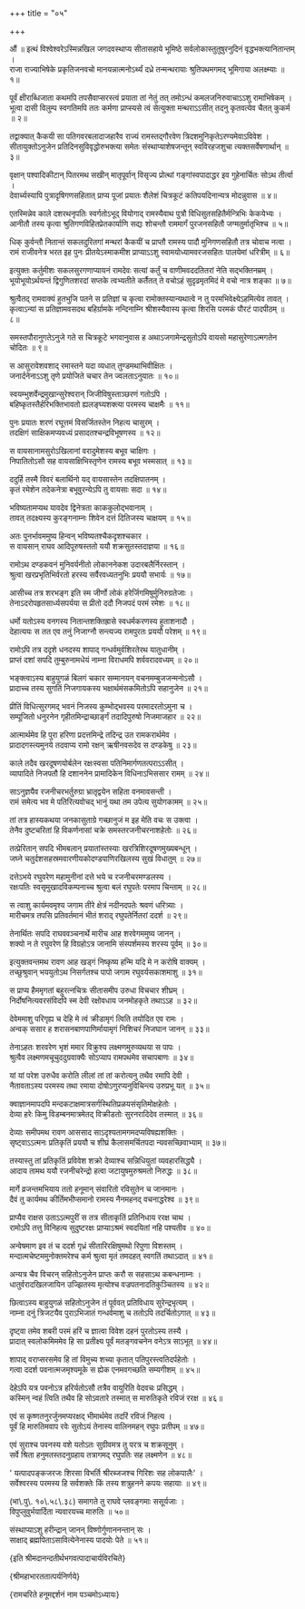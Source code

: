 +++
title = "०५"

+++

औं ॥ इत्थं विश्वेश्वरेऽस्मिन्नखिल जगदवस्थाप्य सीतासहाये भूमिष्ठे सर्वलोकास्तुतुषुरनुदिनं वृद्धभक्त्यानितान्तम् ।  
राजा राज्याभिषेके प्रकृतिजनवचो मानयन्नात्मनोऽर्थ्यं दध्रे तन्मन्थरायाः श्रुतिपथमगमद् भूमिगाया अलक्ष्म्याः ॥ १॥

पूर्वं क्षीराब्धिजाता कथमपि तपसैवाप्सरस्त्वं प्रयाता तां नेतुं तत् तमोऽन्धं कमलजनिरुवाचाऽऽशु रामाभिषेकम् ।  
भूत्वा दासी विलुम्प स्वगतिमपि ततः कर्मणा प्राप्स्यसे त्वं सेत्युक्ता मन्थराऽऽसीत् तदनु कृतवत्येव चैतत् कुकर्म ॥ २॥

तद्वाक्यात् कैकयी सा पतिगवरबलादाजहारैव राज्यं रामस्तद्गौरवेण त्रिदशमुनिकृतेऽरण्यमेवाऽविवेश ।  
सीतायुक्तोऽनुजेन प्रतिदिनसुविवृद्धोरुभक्त्या समेतः संस्थाप्याशेषजन्तून् स्वविरहजशुचा त्यक्तसर्वेषणार्थान् ॥ ३॥

वृक्षान् पश्वादिकीटान् पितरमथ सखीन् मातृपूर्वान् विसृज्य प्रोत्थां गङ्गांस्वपादाद्धर इव गुहेनार्चितः सोऽथ तीर्त्वा ।  
देवार्च्यस्यापि पुत्रादृषिगणसहितात् प्राप्य पूजां प्रयातः शैलेशं चित्रकूटं कतिपयदिनान्यत्र मोदन्नुवास ॥ ४॥

एतस्मिन्नेव काले दशरथनृपतिः स्वर्गतोऽभूद् वियोगाद् रामस्यैवाथ पुत्रौ विधिसुतसहितैर्मन्त्रिभिः केकयेभ्यः ।  
आनीतौ तस्य कृत्वा श्रुतिगणविहितप्रेतकार्याणि सद्यः शोचन्तौ राममार्गं पुरजनसहितौ जग्मतुर्मातृभिश्च ॥ ५॥

धिक् कुर्वन्तौ नितान्तं सकलदुरितगां मन्थरां कैकयीं च प्राप्तौ रामस्य पादौ मुनिगणसहितौ तत्र चोवाच नत्वा ।  
रामं राजीवनेत्र भरत इह पुनः प्रीतयेऽस्माकमीश प्राप्याऽऽशु स्वामयोध्यामवरजसहितः पालयेमां धरित्रीम् ॥ ६॥

इत्युक्तः कर्तुमीशः सकलसुरगणाप्यायनं रामदेवः सत्यां कर्तुं च वाणीमवददतितरां नेति सद्भक्तिनम्रम् ।  
भूयोभूयोऽर्थयन्तं द्विगुणितशरदां सप्तके त्वभ्यतीते कर्तैतत् ते वचोऽहं सुदृढमृतमिदं मे वचो नात्र शङ्का ॥ ७॥

श्रुत्वैतद् रामवाक्यं हुतभुजि पतने स प्रतिज्ञां च कृत्वा रामोक्तस्यान्यथात्वे न तु परमभिवेक्ष्येऽहमित्येव तावत् ।  
कृत्वाऽन्यां स प्रतिज्ञामवसदथ बहिर्ग्रामके नन्दिनाम्नि श्रीशस्यैवास्य कृत्वा शिरसि परमकं पौरटं पादपीठम् ॥ ८॥

समस्तपौरानुगतेऽनुजे गते स चित्रकूटे भगवानुवास ह अथाऽजगामेन्द्रसुतोऽपि वायसो महासुरेणाऽत्मगतेन चोदितः ॥ ९॥

स आसुरावेशवशाद् रमास्तने यदा व्यधात् तुण्डमथाभिवीक्षितः ।  
जनार्दनेनाऽऽशु तृणे प्रयोजिते चचार तेन ज्वलताऽनुयातः ॥ १०॥

स्वयम्भुशर्वेन्द्रमुखान्सुरेश्वरान् जिजीविषुस्ताञ्छरणं गतोऽपि ।  
बहिष्कृतस्तैर्हरिभक्तिभावतो ह्यलङ्घ्यशक्त्या परमस्य चाक्षमैः ॥ ११॥

पुनः प्रयातः शरणं रघूत्तमं विसर्जितस्तेन निहत्य चासुरम् ।  
तदक्षिगं साक्षिकमप्यवध्यं प्रसादतश्चन्द्रविभूषणस्य ॥ १२॥

स वायसानामसुरोऽखिलानां वरादुमेशस्य बभूव चाक्षिगः ।  
निपातितोऽसौ सह वायसाक्षिभिस्तृणेन रामस्य बभूव भस्मसात् ॥ १३॥

ददुर्हि तस्मै विवरं बलार्थिनो यद् वायसास्तेन तदक्षिपातनम् ।  
कृतं रमेशेन तदेकनेत्रा बभूवुरन्येऽपि तु वायसाः सदा ॥ १४॥

भविष्यतामप्यथ यावदेव द्विनेत्रता काककुलोद्भवानाम् ।  
तावत् तदक्ष्यस्य कुरङ्गनाम्नः शिवेन दत्तं दितिजस्य चाक्षयम् ॥ १५॥

अतः पुनर्भावममुष्य हिन्वन् भविष्यतश्चैकदृशश्चकार ।  
स वायसान् राघव आदिपूरुषस्ततो ययौ शक्रसुतस्तदाज्ञया ॥ १६॥

रामोऽथ दण्डकवनं मुनिवर्यनीतो लोकाननेकश उदारबलैर्निरस्तान् ।  
श्रुत्वा खरप्रभृतिभिर्वरतो हरस्य सर्वैरवध्यतनुभिः प्रययौ सभार्यः ॥ १७॥

आसीच्च तत्र शरभङ्ग इति स्म जीर्णो लोकं हरेर्जिगमिषुर्मुनिरुग्रतेजाः ।  
तेनाऽदरोपहृतसार्ध्यसपर्यया स प्रीतो ददौ निजपदं परमं रमेशः ॥ १८॥

धर्मो यतोऽस्य वनगस्य नितान्तशक्तिह्रासे स्वधर्मकरणस्य हुताशनादौ ।  
देहात्ययः स तत एव तनुं निजाग्नौ सन्त्यज्य रामपुरतः प्रययौ परेशम् ॥ १९॥

रामोऽपि तत्र ददृशे धनदस्य शापाद् गन्धर्वमुर्वशिरतेरथ यातुधानीम् ।  
प्राप्तं दशां सपदि तुम्बुरुनामधेयं नाम्ना विराधमपि शर्ववरादवध्यम् ॥ २०॥

भङ्क्त्वाऽस्य बाहुयुगळं बिलगं चकार सम्मानयन् वचनमम्बुजजन्मनोऽसौ ।  
प्रादाच्च तस्य सुगतिं निजगायकस्य भक्षार्थमंसकमितोऽपि सहानुजेन ॥ २१॥

प्रीतिं विधित्सुरगमद् भवनं निजस्य कुम्भोद्भवस्य परमादरतोऽमुना च ।  
सम्पूजितो धनुरनेन गृहीतमिन्द्राच्छार्ङ्गं तदादिपुरुषो निजमाजहार ॥ २२॥

आत्मार्थमेव हि पुरा हरिणा प्रदत्तमिन्द्रे तदिन्द्र उत रामकरार्थमेव ।  
प्रादादगस्त्यमुनये तदवाप्य रामो रक्षन् ऋषीनवसदेव स दण्डकेषु ॥ २३॥

काले तदैव खरदूषणयोर्बलेन रक्षःस्वसा पतिनिमार्गणतत्पराऽऽसीत् ।  
व्यापादिते निजपतौ हि दशाननेन प्रामादिकेन विधिनाऽभिससार रामम् ॥ २४॥

साऽनुज्ञयैव रजनीचरभर्तुरुग्रा भ्रातृद्वयेन सहिता वनमावसन्ती ।  
रामं समेत्य भव मे पतिरित्यवोचद् भानुं यथा तम उपेत्य सुयोगकामम् ॥ २५॥

तां तत्र हास्यकथया जनकासुताग्रे गच्छानुजं म इह मेति वचः स उक्त्वा ।  
तेनैव दुष्टचरितां हि विकर्णनासां चक्रे समस्तरजनीचरनाशहेतोः ॥ २६॥

तत्प्रेरितान् सपदि भीमबलान् प्रयातांस्तस्याः खरत्रिशिरदूषणमुख्यबन्धून् ।  
जघ्ने चतुर्दशसहस्रमवारणीयकोदण्डपाणिरखिलस्य सुखं विधातुम् ॥ २७॥

दत्तेऽभये रघुवरेण महामुनीनां दत्ते भये च रजनीचरमण्डलस्य ।  
रक्षःपतिः स्वसृमुखादविकम्पनाच्च श्रुत्वा बलं रघुपतेः परमाप चिन्ताम् ॥ २८॥

स त्वाशु कार्यमवमृश्य जगाम तीरे क्षेत्रं नदीनदपतेः श्रवणं धरित्र्याः ।  
मारीचमत्र तपसि प्रतिवर्तमानं भीतं शराद् रघुपतेर्नितरां ददर्श ॥ २९॥

तेनार्थितः सपदि राघववञ्चनार्थे मारीच आह शरवेगममुष्य जानन् ।  
शक्यो न ते रघुवरेण हि विग्रहोऽत्र जानामि संस्पर्शमस्य शरस्य पूर्वम् ॥ ३०॥

इत्युक्तवन्तमथ रावण आह खड्गं निष्कृष्य हन्मि यदि मे न करोषि वाक्यम् ।  
तच्छुश्रुवान् भययुतोऽथ निसर्गतश्च पापो जगाम रघुवर्यसकाशमाशु ॥ ३१॥

स प्राप्य हैममृगतां बहुरत्नचित्रः सीतासमीप उरुधा विचचार शीघ्रम् ।  
निर्दोषनित्यवरसंविदपि स्म देवी रक्षोवधाय जनमोहकृते तथाऽऽह ॥ ३२॥

देवेममाशु परिगृह्य च देहि मे त्वं क्रीडामृगं त्विति तयोदित एव रामः ।  
अन्वक् ससार ह शरासनबाणपाणिर्मायामृगं निशिचरं निजघान जानन् ॥ ३३॥

तेनाऽहतः शरवरेण भृशं ममार विक्रुश्य लक्ष्मणमुरुव्यथया स पापः ।  
श्रुत्वैव लक्ष्मणमचूचुददुग्रवाक्यैः सोऽप्याप रामपथमेव सचापबाणः ॥ ३४॥

यां यां परेश उरुधैव करोति लीलां तां तां करोत्यनु तथैव रमापि देवी ।  
नैतावताऽस्य परमस्य तथा रमाया दोषोऽणुरप्यनुविचिन्त्य उरुप्रभू यत् ॥ ३५॥

क्वाज्ञानमापदपि मन्दकटाक्षमात्रसर्गस्थितिप्रळयसंसृतिमोक्षहेतोः ।  
देव्या हरेः किमु विडम्बनमात्रमेतद् विक्रीडतोः सुरनरादिदेव तस्मात् ॥ ३६॥

देव्याः समीपमथ रावण आससाद साऽदृश्यतामगमदप्यविषह्यशक्तिः ।  
सृष्ट्वाऽऽत्मनः प्रतिकृतिं प्रययौ च शीघ्रं कैलासमर्चितपदा न्यवसच्छिवाभ्याम् ॥ ३७॥

तस्यास्तु तां प्रतिकृतिं प्रविवेश शक्रो देव्याश्च सन्निधियुतां व्यवहारसिद्ध्यै ।  
आदाय तामथ ययौ रजनीचरेन्द्रो हत्वा जटायुषमुरुश्रमतो निरुद्धः ॥ ३८॥

मार्गे व्रजन्तमभियाय ततो हनूमान् संवारितो रविसुतेन च जानमानः ।  
दैवं तु कार्यमथ कीर्तिमभीप्समानो रामस्य नैनमहनद् वचनाद्धरेश्व ॥ ३९॥

प्राप्यैव राक्षस उताऽऽत्मपुरीं स तत्र सीताकृतिं प्रतिनिधाय ररक्ष चाथ ।  
रामोऽपि तत्तु विनिहत्य सुदुष्टरक्षः प्राप्याऽश्रमं स्वदयितां नहि पश्यतीव ॥ ४०॥

अन्वेषमाण इव तं च ददर्श गृध्रं सीतारिरक्षिषुमथो रिपुणा विशस्तम् ।  
मन्दात्मचेष्टममुनोक्तमरेश्च कर्म श्रुत्वा मृतं तमदहत् स्वगतिं तथाऽदात् ॥ ४१॥

अन्यत्र चैव विचरन् सहितोऽनुजेन प्राप्तः करौ स सहसाऽथ कबन्धनाम्नः ।  
धातुर्वरादखिलजायिन उज्झितस्य मृत्योश्च वज्रपतनादतिकुञ्चितस्य ॥ ४२॥

छित्वाऽस्य बाहुयुगळं सहितोऽनुजेन तं पूर्ववत् प्रतिविधाय सुरेन्द्रभृत्यम् ।  
नाम्ना दनुं त्रिजटयैव पुराऽभिजातं गन्धर्वमाशु च ततोऽपि तदर्चितोऽगात् ॥ ४३॥

दृष्ट्वा तमेव शबरी परमं हरिं च ज्ञात्वा विवेश दहनं पुरतोऽस्य तस्यै ।  
प्रादात् स्वलोकमिममेव हि सा प्रतीक्ष्य पूर्वं मतङ्गवचनेन वनेऽत्र साऽभूत् ॥ ४४॥

शापाद् वराप्सरसमेव हि तां विमुच्य शच्या कृतात् पतिपुरस्त्वतिदर्पहेतोः ।  
गत्वा ददर्श पवनात्मजमृश्यमूके स ह्येक एनमवगच्छति सम्यगीशम् ॥ ४५॥

देहेऽपि यत्र पवनोऽत्र हरिर्यतोऽसौ तत्रैव वायुरिति वेदवचः प्रसिद्धम् ।  
कस्मिन् न्वहं त्विति तथैव हि सोऽवतारे तस्मात् स मारुतिकृते रविजं ररक्ष ॥ ४६॥

एवं स कृष्णतनुरर्जुनमप्यरक्षद् भीमार्थमेव तदरिं रविजं निहत्य ।  
पूर्वं हि मारुतिमवाप रवेः सुतोऽयं तेनास्य वालिनमहन् रघुपः प्रतीपम् ॥ ४७॥

एवं सुराश्च पवनस्य वशे यतोऽतः सुग्रीवमत्र तु परत्र च शक्रसूनुम् ।  
सर्वे श्रिता हनुमतस्तदनुग्रहाय तत्रागमद् रघुपतिः सह लक्ष्मणेन ॥ ४८॥

' यत्पादपङ्कजरजः शिरसा विभर्ति श्रीरब्जजश्च गिरिशः सह लोकपालैः' ।  
सर्वेश्वरस्य परमस्य हि सर्वशक्तेः किं तस्य शत्रुहनने कपयः सहायाः ॥ ४९॥

(भा\\.पु\\. १०\\.५८\\.३८) समागते तु राघवे प्लवङ्गमाः ससूर्यजाः ।  
विपुप्लुवुर्भयार्दिता न्यवारयच्च मारुतिः ॥ ५०॥

संस्थाप्याऽशु हरीन्द्रान् जानन् विष्णोर्गुणाननन्तान् सः ।  
साक्षाद् ब्रह्मपिताऽसावित्येनेनास्य पादयोः पेते ॥ ५१॥

{इति श्रीमदानन्दतीर्थभगवत्पादाचार्यविरचिते}

{श्रीमहाभारततात्पर्यनिर्णये}

{रामचरिते हनूमद्दर्शनं नाम पञ्चमोऽध्यायः}


